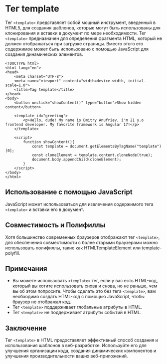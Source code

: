 # Тег template

Тег ``<template>`` представляет собой мощный инструмент, введенный в HTML5, для создания шаблонов, которые могут быть использованы для клонирования и вставки в документ по мере необходимости. Тег ``<template>`` предназначен для определения фрагмента HTML, который не должен отображаться при загрузке страницы. Вместо этого его содержимое может быть использовано с помощью JavaScript для создания динамических элементов.

```
<!DOCTYPE html>
<html lang="en">
<head>
    <meta charset="UTF-8">
    <meta name="viewport" content="width=device-width, initial-scale=1.0">
    <title>Tag template</title>
</head>
<body>
    <button onclick="showContent()" type="button">Show hidden content</button>

    <template id="greeting">
        <p>Hello, dude! My name is Dmitry Anufriev, i'm 21 y.o frontend developer. My favorite framework is Angular 17!</p>
    </template>

    <script>
        function showContent(){
            const template = document.getElementsByTagName("template")[0];
            const cloneElement = template.content.cloneNode(true);
            document.body.appendChild(cloneElement);
        }
    </script>
</body>
</html>
```

## Использование с помощью JavaScript

JavaScript может использоваться для извлечения содержимого тега ``<template>`` и вставки его в документ.

## Совместимость и Полифиллы

Хотя большинство современных браузеров отображают тег ``<template>``, для обеспечения совместимости с более старыми браузерами можно использовать полифиллы, такие как HTMLTemplateElement или template-polyfill.

## Примечания

- Вы можете использовать ``<template>`` тег, если у вас есть HTML-код, который вы хотите использовать снова и снова, но не раньше, чем вы об этом попросите. Чтобы сделать это без тега ``<template>``, вам необходимо создать HTML-код с помощью JavaScript, чтобы браузер не отображал код.
- Тег ``<template>`` поддерживает глобальные атрибуты в HTML.
- Тег ``<template>`` не поддерживает атрибуты событий в HTML.

## Заключение

Тег ``<template>`` в HTML предоставляет эффективный способ создания и использования шаблонов в веб-разработке. Используйте его для улучшения организации кода, создания динамических компонентов и улучшения производительности ваших веб-приложений.